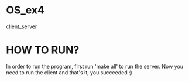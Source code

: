 # OS_ex4
client_server
# HOW TO RUN?


In order to run the program, first run 'make all' to run the server.
Now you need to run the client and that's it, you succeeded :)


